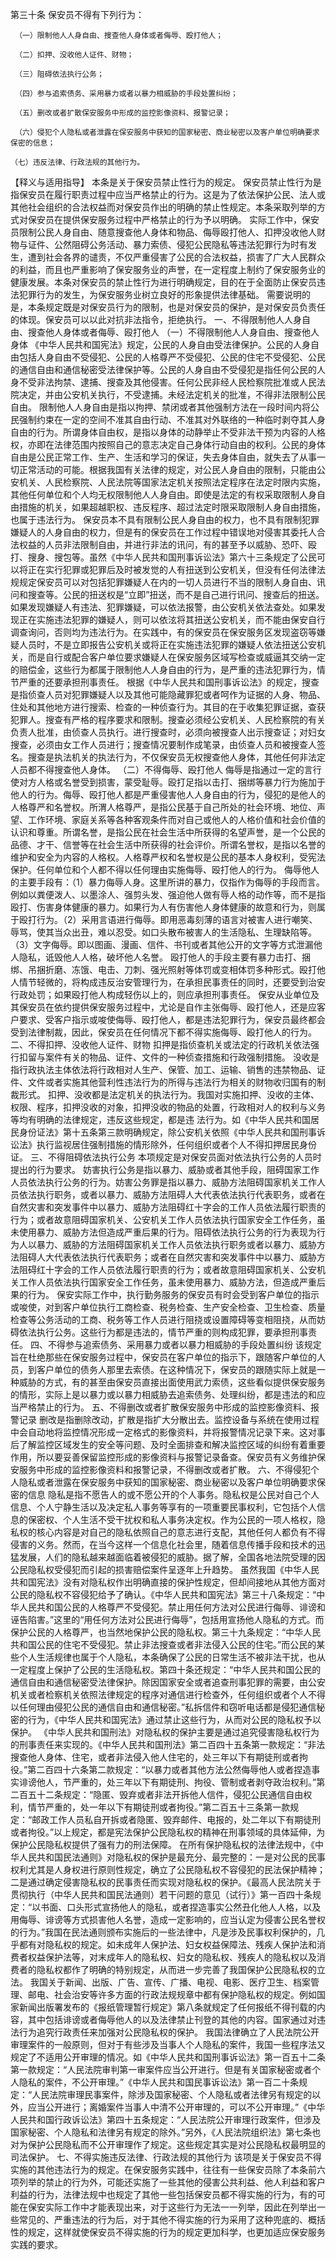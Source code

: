 第三十条  保安员不得有下列行为： 

     （一）限制他人人身自由、搜查他人身体或者侮辱、殴打他人； 

     （二）扣押、没收他人证件、财物；

     （三）阻碍依法执行公务； 

     （四）参与追索债务、采用暴力或者以暴力相威胁的手段处置纠纷；

     （五）删改或者扩散保安服务中形成的监控影像资料、报警记录；

     （六）侵犯个人隐私或者泄露在保安服务中获知的国家秘密、商业秘密以及客户单位明确要求保密的信息； 

    （七）违反法律、行政法规的其他行为。 

【释义与适用指导】  本条是关于保安员禁止性行为的规定。 
保安员禁止性行为是指保安员在履行职责过程中应当严格禁止的行为。这是为了依法保护公民、法人或其他社会组织的合法权益而对保安员作出的明确的禁止性规定。本条采取列举的方式对保安员在提供保安服务过程中严格禁止的行为予以明确。 
实际工作中，保安员限制公民人身自由、随意搜查他人身体和物品、侮辱殴打他人、扣押没收他人财物与证件、公然阻碍公务活动、暴力索债、侵犯公民隐私等违法犯罪行为时有发生，遭到社会各界的谴责，不仅严重侵害了公民的合法权益，损害了广大人民群众的利益，而且也严重影响了保安服务业的声誉，在一定程度上制约了保安服务业的健康发展。本条对保安员的禁止性行为进行明确规定，目的在于全面防止保安员违法犯罪行为的发生，为保安服务业树立良好的形象提供法律基础。 
需要说明的是，本条规定既是对保安员行为的限制，也是对保安员的保护，是对保安员负责任的体现。保安员可以以此对抗非法指令，拒绝执行。 
一、不得限制他人人身自由、搜查他人身体或者侮辱、殴打他人 
（一）不得限制他人人身自由、搜查他人身体 
《中华人民共和国宪法》规定，公民的人身自由受法律保护。公民的人身自由包括人身自由不受侵犯、公民的人格尊严不受侵犯、公民的住宅不受侵犯、公民的通信自由和通信秘密受法律保护等。公民的人身自由不受侵犯是指任何公民的人身不受非法拘禁、逮捕、搜查及其他侵害。任何公民非经人民检察院批准或人民法院决定，并由公安机关执行，不受逮捕。未经法定机关的批准，不得非法限制公民自由。 
限制他人人身自由是指以拘押、禁闭或者其他强制方法在一段时间内将公民强制约束在一定的空间不准其自由行动、不准其对外联络的一种临时剥夺其人身自由的行为。所谓身体自由权，是指以身体的动静举止不受非法干预为内容的人格权，亦即在法律范围内按照自己的意志决定自己身体行动自由的权利。公民的身体自由是公民正常工作、生产、生活和学习的保证，失去身体自由，就失去了从事一切正常活动的可能。根据我国有关法律的规定，对公民人身自由的限制，只能由公安机关、人民检察院、人民法院等国家法定机关按照法定程序在法定时限内实施，其他任何单位和个人均无权限制他人人身自由。即使是法定的有权采取限制人身自由措施的机关，如果超越职权、违反程序、超过法定时限采取限制人身自由措施，也属于违法行为。 
保安员本不具有限制公民人身自由的权力，也不具有限制犯罪嫌疑人的人身自由的权力，但是有的保安员在工作过程中错误地对侵害其委托人合法权益的人员非法限制自由，并进行非法的讯问，有的甚至予以威胁、恐吓、殴打、搜身、搜包等。虽然《中华人民共和国刑事诉讼法》第六十三条规定了公民可以将正在实行犯罪或犯罪后及时被发觉的人有扭送到公安机关，但没有任何法律法规规定保安员可以对包括犯罪嫌疑人在内的一切人员进行不当的限制人身自由、讯问和搜查等。公民的扭送权是“立即”扭送，而不是自己进行讯问、搜查后的扭送。 
如果发现嫌疑人有违法、犯罪嫌疑，可以依法报警，由公安机关依法查处。如果发现正在实施违法犯罪的嫌疑人，则可以依泫将其扭送公安机关，而不能由保安自行调查询问，否则均为违法行为。在实践中，有的保安员在保安服务区发现盗窃等嫌疑人员时，不是立即报告公安机关或将正在实施违法犯罪的嫌疑人依法扭送公安机关，而是自行或配合客户单位要求嫌疑人在保安服务区域写检查或威逼其交纳一定的赔偿金，这些行为都属于限制他人人身自由的行为，是严重的违法犯罪行为，情节严重的还要承担刑事责任。 
根据《中华人民共和国刑事诉讼法》的规定，搜查是指侦查人员对犯罪嫌疑人以及其他可能隐藏罪犯或者呵作为证据的人身、物品、住处和其他地方进行搜索、检查的一种侦查行为。其目的在于收集犯罪证据，查获犯罪人。搜查有严格的程序要求和限制。搜查必须经公安机关、人民检察院的有关负责人批准，由侦查人员执行。进行搜查时，必须向被搜查人出示搜查证；对妇女搜查，必须由女工作人员进行；搜查情况要制作成笔录，由侦查人员和被搜查人签名。搜查是执法机关的执法行为，不仅保安员无权搜查他人身体，其他任何非法定人员都不得搜查他人身体。 
（二）不得侮辱、殴打他人 
侮辱是指通过一定的言行使对方人格或名誉受到损害，蒙受耻辱。殴打足指以击打、捆绑等暴力行为施加于他人的行为。侮辱、殴打他人都是严重侵害他人人身自由的行为，侵犯的是他人的人格尊严和名誉权。所渭人格尊严，是指公民基于自己所处的社会环境、地位、声望、工作环境、家庭关系等各种客观条件而对自己或他人的人格价值和社会价值的认识和尊重。所谓名誉，是指公民在社会生活中所获得的名望声誉，是一个公民的品德、才干、信誉等在社会生活中所获得的社会评价。所谓名誉权，是指以名誉的维护和安全为内容的人格权。人格尊严权和名誉权是公民的基本人身权利，受宪法保护。任何单位和个人都不得以任何理由实施侮辱、殴打他人的行为。 
侮辱他人的主要手段有：（1）暴力侮辱人身。这里所讲的暴力，仅指作为侮辱的手段而言。例如以粪便泼人、以墨涂人、强剪头发、强迫他人做有辱人格的动作等，而不是指殴打、伤害身体健康的暴力。如果行为人有伤害他人身体健康的故意和行为，则属于殴打行为。（2）采用言语进行侮辱。即用恶毒刻薄的语言对被害人进行嘲笑、辱骂，使其当众出丑，难以忍受。如口头散布被害人的生活隐私、生理缺陷等。（3）文字侮辱。即以图画、漫画、信件、书刊或者其他公开的文字等方式泄漏他人隐私，诋毁他人人格，破坏他人名誉。 
殴打他人的手段主要有暴力击打、捆绑、吊捆折磨、冻饿、电击、刀刺、强光照射等体罚或变相体罚多种形式。殴打他人情节轻微的，将构成违反治安管理行为，在承担民事责任的同时，还要受到治安行政处罚；如果殴打他人构成轻伤以上的，则应承担刑事责任。 
保安从业单位及其保安员在依约提供保安服务过程中，尤论是自作主张侮辱、殴打他人，还是应客户要求、受客户指示或唆使侮辱、殴打他人，都是违法犯罪行为，保安员最终都会受到法律制裁，因此，保安员在任何情况下都不得实施侮辱、殴打他人的行为。 
二、不得扣押、没收他人证件、财物 
扣押是指侦查机关或法定的行政机关依法强行扣留与案件有关的物品、证件、文件的一种侦查措施和行政强制措施。 
没收是指行政执法主体依法将行政相对人生产、保管、加工、运输、销售的违禁物品、证件、文件或者实施其他营利性违法行为的所得与违法行为相关的财物收归国有的制裁形式。 
扣押、没收都是法定机关的执法行为。我国对实施扣押、没收的主体、权限、程序，扣押没收的对象，扣押没收的物品的处置，行政相对人的权利与义务等均有明确的法律规定，违反这些规定，都是违  法行为。如《中华人民共和国居民身份证法》第十五条第三款明确规定，除公安机关依照《中华人民共和国刑事诉讼法》执行监视居住强制措施的情形除外，任何组织或者个人不得扣押居民身份证。 
三、不得阻碍依法执行公务 
本项规定是对保安员面对依法执行公务的人员时提出的行为要求。 
妨害执行公务是指以暴力、威胁或者其他手段，阻碍国家工作人员依法执行公务的行为。妨害公务罪是指以暴力、威胁方法阻碍国家机关工作人员依法执行职务，或者以暴力、威胁方法阻碍人大代表依法执行代表职务，或者在自然灾害和突发事件中以暴力、威胁方法阻碍红十字会的工作人员依法履行职责的行为；或者故意阻碍国家机关、公安机关工作人员依法执行国家安全工作任务，虽未使用暴力、威胁方法但造成严重后果的行为。阻碍依法执行公务的行为表现为行为人以暴力、威胁的方法阻碍国家机关工作人员依法执行职务或者以暴力、威胁方法阻碍人大代表依法执行代表职务；或者在自然灾害和突发事件中以暴力、威胁方法阻碍红十字会的工作人员依法履行职责的行为；或者故意阻碍国家机关、公安机关工作人员依法执行国家安全工作任务，虽未使用暴力、威胁方法，但造成严重后果的行为。 
保安实际工作中，执行勤务服务的保安员有时会受到客户单位的指示或唆使，对到客户单位执行工商检查、税务检查、生产安全检查、卫生检查、质量检查等公务活动的工商、税务等工作人员进行阻挠或设置障碍等变相阻挠，从而妨碍依法执行公务。这些行为都是违法的，情节严重的则构成犯罪，要承担刑事责任。 
四、不得参与追索债务、采用暴力或者以暴力相威胁的手段处置纠纷 
该规定旨在杜绝那些在保安服务过程中，保安员在客户单位的指示下，跟随客户单位的人员，到客户单位的债务人那里去索债。在这种情况下，保安员的跟随实际上就是一种威胁的方式，有的甚至由保安员直接出面使用武力索债，这些看似提供保安服务的情形，实际上是以暴力或以暴力相威胁去追索债务、处理纠纷，都是违法的和应当严格禁止的行为。 
五、不得删改或者扩散保安服务中形成的监控影像资料、报警记录 
删改是指删除改动，扩散是指扩大分散出去。监控设备与系统在使用过程中会自动地将监控情况形成一定格式的影像资料，并将报警情况记录下来。这对事后了解监控区域发生的安全等问题、及时全面排查和解决监控区域的纠纷有着重要作用，所以要妥善保留监控形成的影像资料与报警记录备查。保安员有义务维护保安服务中形成的监控影像资料和报警记录，不得删改或者扩散。 
六、不得侵犯个人隐私或者泄露在保安服务中获知的国家秘密、商业秘密以及客户单位明确要求保密的信息 
隐私是指不愿告人的或不愿公开的个人事务。隐私权是公民对自己个人信息、个人宁静生活以及决定私人事务等享有的一项重要民事权利，它包括个人信息的保密权、个人生活不受干扰权和私人事务决定权。作为公民的一项人格权，隐私权的核心内容是对自己的隐私依照自己的意志进行支配，其他任何人都负有不得侵害的义务。然而，在当今这样一个信息化社会里，随着信息传播手段和技术的迅猛发展，人们的隐私越来越面临着被侵犯的威胁。据了解，全国各地法院受理的因公民隐私权受侵犯而引起的损害赔偿案件呈逐年上升趋势。    虽然我国《中华人民共和国宪法》没有对隐私权作出明确直接的保护性规定，但却间接地从其他方面对公民的隐私权不容侵犯给予了确认。《中华人民共和国宪法》第三十八条规定：“中华人民共和国公民的人格尊严不受侵犯。禁止用任何方法对公民进行侮辱、诽谤和诬告陷害。”这里的“用任何方法对公民进行侮辱”，包括用宣扬他人隐私的方式。而保护公民的人格尊严，也当然地保护公民的隐私权。第三十九条规定：“中华人民共和国公民的住宅不受侵犯。禁止非法搜查或者非法侵入公民的住宅。”而公民的某些个人生活规律也属于个人隐私，本条确保了公民的日常生活不被非法干扰，也从一定程度上保护了公民的生活隐私权。第四十条还规定：“中华人民共和国公民的通信自由和通信秘密受法律保护。除因国家安全或者追查刑事犯罪的需要，由公安机关或者检察机关依照法律规定的程序对通信进行检查外，任何组织或者个人不得以任何理由侵犯公民的通信自由和通信秘密。”私拆信件和窃听电话都是侵犯通信秘密的行为，《中华人民共和国宪法》通过禁止这些行为，从而对公民的隐私权予以保护。 
《中华人民共和国刑法》对隐私权的保护主要是通过追究侵害隐私权行为的刑事责任来实现的。《中华人民共和国刑法》第二百四十五条第一款规定：“非法搜查他人身体、住宅，或者非法侵入他人住宅的，处三年以下有期徒刑或者拘役。”第二百四十六条第二款规定：“以暴力或者其他方法公然侮辱他人或者捏造事实诽谤他人，节严重的，处三年以下有期徒刑、拘役、管制或者剥夺政治权利。”第二百五十二条规定：“隐匿、毁弃或者非法开拆他人信件，侵犯公民通信自由权利，情节严重的，处一年以下有期徒刑或者拘役。”第二百五十三条第一款规定：“邮政工作人员私自开拆或者隐匿、毁弃邮件、电报的，处二年以下有期徒刑或者拘役。”以上规定，都是宪法保护公民隐私权的精神在刑事领域的具体延伸，为保护公民隐私权提供了强有力的刑法保障。 
在所有保护隐私权的法律法规中，《中华人民共和国民法通则》对隐私权的保护是最充分、最完整的：一是对公民的民事权利尤其是人身权进行原则性规定，确立了公民隐私权不容侵犯的民法保护精神；二是通过确定侵害隐私权的民事责任而实现对隐私权的保护。《最高人民法院关于贯彻执行（中华人民共和国民法通则）若干问题的意见（试行）》第一百四十条规定：“以书面、口头形式宣扬他人的隐私，或者捏造事实公然丑化他人人格，以及用侮辱、诽谤等方式损害他人名誉，造成一定影响的，应当认定为侵害公民名誉权的行为。”我国在民法通则颁布实施后的一些法律中，凡是涉及民事权利保护的，几乎都有对隐私权的规定。如未成年人保护法、妇女权益保障法、残疾人保护法和消费者权益保护法等，对末成年人的隐私权、妇女的隐私权、残疾人的隐私权以及消费者的隐私权都作了明确的特别规定，从而进一步完善了我国保护公民隐私权的立法。 
我国关于新闻、出版、广告、宣传、广播、电视、电影、医疗卫生、档案管理、邮电、社会治安等许多方面的行政法规规章中都有保护隐私权的规定。例如国家新闻出版署发布的《报纸管理暂行规定》第八条就规定了任何报纸不得刊载的内容，其中包括诽谤或者侮辱他人的以及法律禁止刊登的其他的内容。国家通过对违法行为追究行政责任来加强对公民隐私权的保护。 
我国法律确立了人民法院公开审理案件的一般原则，但对于有些涉及当事人个人隐私的案件，我国一些程序法又规定了不适用公开审理的情况。如《中华人民共和国刑事诉讼法》第一百五十二条第一款规定：“人民法院审判第一审案件应当公开进行。但是有关国家秘密或者个人隐私的案件，不公开审理。”《中华人民共和国民事诉讼法》第一百二十条规定：“人民法院审理民事案件，除涉及国家秘密、个人隐私或者法律另有规定的以外，应当公开进行；离婚案件当事人中清不公开审理的，可以不公开审理。”《中华人民共和国行政诉讼法》第四十五条规定：“人民法院公开审理行政案件，但涉及国家秘密、个人隐私和法律另有规定的除外。”另外，《人民法院组织法》第七条也对为保护公民隐私而不公开审理作了规定。这些规定其实是对公民隐私权最明显的司法保护。 
七、不得实施违反法律、行政法规的其他行为 
该项是关于保安员不得实施的其他违法行为的规定。在保安服务实践中，往往有一些保安员除了本条前六项列举的禁止的行为外，可能还实施了一些其他的侵害公共利益、他人利益和客户利益的行为，法律法规中也规定了其他一些包括保安员都不得实施的行为，有的可能在保安实际工作中才能表现出来，对于这些行为无法一一列举，因此在列举出一些常见的、严重违法的行为后，对于其他不得实施的行为采用了这种兜底的、概括性的规定，这样就使保安员不得实施的行为的规定更加科学，也更加适应保安服务实践的要求。